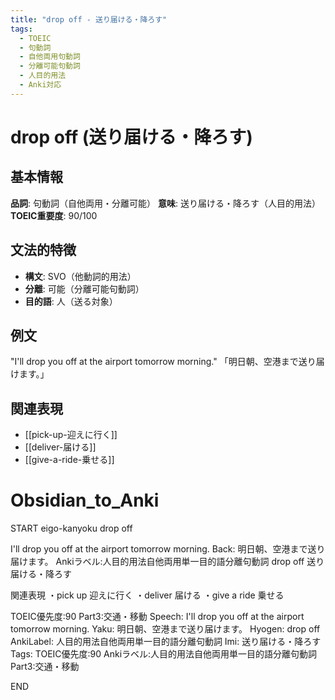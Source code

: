 ```yaml
---
title: "drop off - 送り届ける・降ろす"
tags:
  - TOEIC
  - 句動詞
  - 自他両用句動詞
  - 分離可能句動詞
  - 人目的用法
  - Anki対応
---
```


# drop off (送り届ける・降ろす)

## 基本情報
**品詞**: 句動詞（自他両用・分離可能）
**意味**: 送り届ける・降ろす（人目的用法）
**TOEIC重要度**: 90/100

## 文法的特徴
- **構文**: SVO（他動詞的用法）
- **分離**: 可能（分離可能句動詞）
- **目的語**: 人（送る対象）

## 例文
"I'll drop you off at the airport tomorrow morning."
「明日朝、空港まで送り届けます。」

## 関連表現
- [[pick-up-迎えに行く]]
- [[deliver-届ける]]
- [[give-a-ride-乗せる]]

# Obsidian_to_Anki
START
eigo-kanyoku
drop off

I'll drop you off at the airport tomorrow morning.
Back: 
明日朝、空港まで送り届けます。
Ankiラベル:人目的用法自他両用単一目的語分離句動詞
drop off
送り届ける・降ろす

関連表現
・pick up 迎えに行く
・deliver 届ける
・give a ride 乗せる

TOEIC優先度:90
Part3:交通・移動
Speech: I'll drop you off at the airport tomorrow morning.
Yaku: 明日朝、空港まで送り届けます。
Hyogen: drop off
AnkiLabel: 人目的用法自他両用単一目的語分離句動詞
Imi: 送り届ける・降ろす
Tags: TOEIC優先度:90 Ankiラベル:人目的用法自他両用単一目的語分離句動詞 Part3:交通・移動
<!--ID: 1752935254253-->
END 